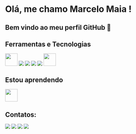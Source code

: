 # Olá, me chamo Marcelo Maia ! 
## Bem vindo ao meu perfil GitHub 👋









## Ferramentas e Tecnologias

<img src="https://cdn.jsdelivr.net/gh/devicons/devicon/icons/git/git-original.svg" width="40" height="40"/> <img src="https://user-images.githubusercontent.com/33229102/231632130-c6763a4f-3ef1-4152-a5b7-1335ae5e0222.png"/> <img src="https://user-images.githubusercontent.com/33229102/231632490-74748960-9cbd-44a5-a776-be0d0e700d70.png"/> <img src="https://user-images.githubusercontent.com/33229102/231632663-72ab108b-d987-4f15-86ad-9c581fb488d4.png"/> <img src="https://user-images.githubusercontent.com/33229102/231632793-7dcbc5ee-3287-48ad-be18-83fd5aeb856e.png"/> <img src="https://cdn.jsdelivr.net/gh/devicons/devicon/icons/linux/linux-original.svg" width="40" height="40"/>


## Estou aprendendo

<img src="https://cdn.jsdelivr.net/gh/devicons/devicon/icons/java/java-original.svg" width="40" height="40"/> 

## Contatos:

<div>
<a href="https://instagram.com/seu-usuário-instagram-aqui" target="_blank"><img src="https://img.shields.io/badge/-Instagram-%23E4405F?style=for-the-badge&logo=instagram&logoColor=white" target="_blank"></a>
<a href="https://www.twitch.tv/seu-usuário-aqui" target="_blank"><img src="https://img.shields.io/badge/Twitch-9146FF?style=for-the-badge&logo=twitch&logoColor=white" target="_blank"></a>
<a href = "mailto:marcelo.maia962@gmail.com"><img src="https://img.shields.io/badge/Gmail-D14836?style=for-the-badge&logo=gmail&logoColor=white" target="_blank"></a>
<a href="https://www.linkedin.com/in/https://www.linkedin.com/in/marcelo-maia-dev" target="_blank"><img src="https://img.shields.io/badge/-LinkedIn-%230077B5?style=for-the-badge&logo=linkedin&logoColor=white" target="_blank"></a>   
</div>





